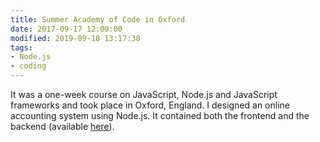 ```yaml
---
title: Summer Academy of Code in Oxford
date: 2017-09-17 12:00:00
modified: 2019-09-18 13:17:38
tags:
- Node.js
- coding
---
```


It was a one-week course on JavaScript, Node.js and JavaScript frameworks and took place in Oxford, England. I designed an online accounting system using Node.js. It contained both the frontend and the backend (available [here](https://github.com/wilsonwang881/WebAccounting/tree/wilsonwang881-patch-2)). 

